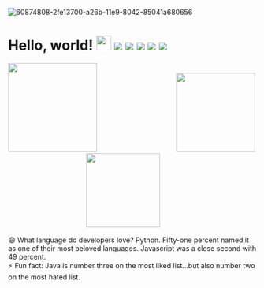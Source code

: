 ![60874808-2fe13700-a26b-11e9-8042-85041a680656](https://user-images.githubusercontent.com/67204309/112773574-28238080-9054-11eb-8a10-88bf0b1a5093.png)


# Hello, world! <img src="https://raw.githubusercontent.com/MartinHeinz/MartinHeinz/master/wave.gif" width="30px">&nbsp;![](https://img.shields.io/badge/💻code-Python-informational?style=flat&logo=#3776AB&logoColor=white&color=2bbc8a)&nbsp;![](https://img.shields.io/badge/💻code-JavaScript-informational?style=flat&logo=<LOGO_NAME>&logoColor=white&color=2bbc8a)&nbsp;![](https://img.shields.io/badge/💻code-C++-informational?style=flat&logo=#00599C&logoColor=white&color=2bbc8a)&nbsp;![](https://img.shields.io/badge/📈tools-PostgreSQL-informational?style=flat&logo=<LOGO_NAME>&logoColor=white&color=2bbc8a)&nbsp;![](https://img.shields.io/badge/📄cloud-DigitalOcean-informational?style=flat&logo=#734F96&logoColor=white&color=2bbc8a)
<img src="https://media.giphy.com/media/elJQRdWlFb8gPN1T9K/giphy.gif" width="180px"> &nbsp;&nbsp;&nbsp;&nbsp;&nbsp;&nbsp;&nbsp;&nbsp;&nbsp;&nbsp;&nbsp;&nbsp;&nbsp;&nbsp;&nbsp;&nbsp;&nbsp;&nbsp;&nbsp;&nbsp;&nbsp;&nbsp;&nbsp;&nbsp;&nbsp;&nbsp;&nbsp;&nbsp;&nbsp;&nbsp;&nbsp;&nbsp;&nbsp;&nbsp;&nbsp;&nbsp;&nbsp;&nbsp;&nbsp;&nbsp;<img src="https://media.giphy.com/media/eYwTfgK6XIT6Y4Xzjl/giphy.gif" width="160px">&nbsp;&nbsp;&nbsp;&nbsp;&nbsp;&nbsp;&nbsp;&nbsp;&nbsp;&nbsp;&nbsp;&nbsp;&nbsp;&nbsp;&nbsp;&nbsp;&nbsp;&nbsp;&nbsp;&nbsp;&nbsp;&nbsp;&nbsp;&nbsp;&nbsp;&nbsp;&nbsp;&nbsp;&nbsp;&nbsp;&nbsp;&nbsp;&nbsp;&nbsp;&nbsp;&nbsp;&nbsp;&nbsp;&nbsp;&nbsp;<img src="https://media.giphy.com/media/9g6UbuoqTFdAI/giphy.gif" width="150px">

😄 What language do developers love? Python. Fifty-one percent named it as one of their most beloved languages. Javascript was a close second with 49 percent.<br>
⚡ Fun fact: Java is number three on the most liked list...but also number two on the most hated list.
<!--
**ManoranjanThakur/ManoranjanThakur** is a ✨ _special_ ✨ repository because its `README.md` (this file) appears on your GitHub profile.

Here are some ideas to get you started:

- 🔭 I’m currently working on ...
- 🌱 I’m currently learning ...
- 👯 I’m looking to collaborate on ...
- 🤔 I’m looking for help with ...
- 💬 Ask me about ...
- 📫 How to reach me: ...
- 😄 Pronouns: ...
- ⚡ Fun fact: ...
img src="https://media.giphy.com/media/PktXhCHFkpkre/giphy.gif" width="150px"
-->

